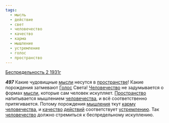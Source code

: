```yaml
---
tags:
  - мысль
  - действие
  - свет
  - человечество
  - качество
  - карма
  - мышление
  - устремление
  - голос
  - пространство
---
```


[Беспредельность 2 1931г](https://127.0.0.1:4002/agni/1931)

___497___
Какие чудовищные [мысли](../../../tags/#мысль) несутся в [пространстве](../../../tags/#пространство)! Какие порождения затмевают [Голос](../../../tags/#голос) Света! [Человечество](../../../tags/#[человечество](../../../tags/#человечество)) не задумывается о формах [мысли](../../../tags/#мысль), которые сам человек искупляет. [Пространство](../../../tags/#пространство) напитывается мышлением [человечества](../../../tags/#[человечество](../../../tags/#человечество)), и всё соответственно притягивается. Потому порождения [мышления](../../../tags/#мышление) ткут [карму](../../../tags/#карма) [человечества](../../../tags/#[человечество](../../../tags/#человечество)), и [качество](../../../tags/#качество) [действий](../../../tags/#действие) соответствует [устремлению](../../../tags/#устремление). Так [человечество](../../../tags/#человечество) должно стремиться к беспредельному искуплению.   

